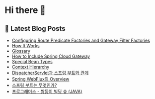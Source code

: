 # Hi there 👋

## 📕 Latest Blog Posts

<ul><li><a href='https://devnona.tistory.com/167' target='_blank'>Configuring Route Predicate Factories and Gateway Filter Factories</a></li><li><a href='https://devnona.tistory.com/166' target='_blank'>How It Works</a></li><li><a href='https://devnona.tistory.com/165' target='_blank'>Glossary</a></li><li><a href='https://devnona.tistory.com/164' target='_blank'>How to Include Spring Cloud Gateway</a></li><li><a href='https://devnona.tistory.com/163' target='_blank'>Special Bean Types</a></li><li><a href='https://devnona.tistory.com/162' target='_blank'>Context Hierarchy</a></li><li><a href='https://devnona.tistory.com/161' target='_blank'>DispatcherServlet과 스프링 부트와 관계</a></li><li><a href='https://devnona.tistory.com/160' target='_blank'>Spring WebFlux의 Overview</a></li><li><a href='https://devnona.tistory.com/159' target='_blank'>스프링 부트는 무엇인가?</a></li><li><a href='https://devnona.tistory.com/158' target='_blank'>프로그래머스 - 쌍둥이 빌딩 숲 (JAVA)</a></li></ul>
